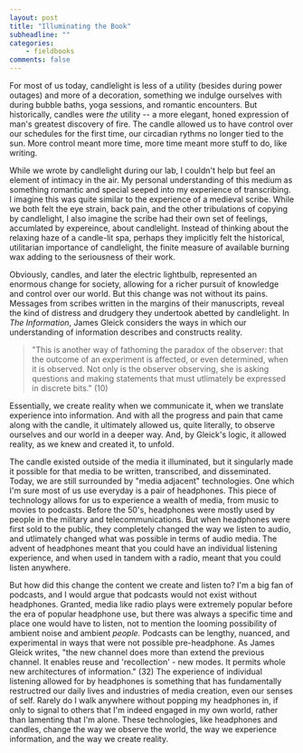 ```yaml
---
layout: post
title: "Illuminating the Book"
subheadline: ""
categories:
    - fieldbooks
comments: false
---
```


For most of us today, candlelight is less of a utility (besides during power outages) and more of a decoration, something we indulge ourselves with during bubble baths, yoga sessions, and romantic encounters. But historically, candles were *the* utility -- a more elegant, honed expression of man's greatest discovery of fire. The candle allowed us to have control over our schedules for the first time, our circadian rythms no longer tied to the sun. More control meant more time, more time meant more stuff to do, like writing. 

While we wrote by candlelight during our lab, I couldn't help but feel an element of intimacy in the air. My personal understanding of this medium as something romantic and special seeped into my experience of transcribing. I imagine this was quite similar to the experience of a medieval scribe. While we both felt the eye strain, back pain, and the other tribulations of copying by candlelight, I also imagine the scribe had their own set of feelings, accumlated by expereince, about candlelight. Instead of thinking about the relaxing haze of a candle-lit spa, perhaps they implicitly felt the historical, utilitarian importance of candlelight, the finite measure of available burning wax adding to the seriousness of their work.  

Obviously, candles, and later the electric lightbulb, represented an enormous change for society, allowing for a richer pursuit of knowledge and control over our world. But this change was not without its pains. Messages from scribes written in the margins of their manuscripts, reveal the kind of distress and drudgery they undertook abetted by candlelight. In *The Information*, James Gleick considers the ways in which our understanding of information describes and constructs reality. 

>"This is another way of fathoming the paradox of the observer: that the outcome of an experiment is affected, or even determined, when it is observed. Not only is the observer observing, she is asking questions and making statements that must utlimately be expressed in discrete bits." (10)

Essentially, we create reality when we communicate it, when we translate experience into information. And with all the progress and pain that came along with the candle, it ultimately allowed us, quite literally, to observe ourselves and our world in a deeper way. And, by Gleick's logic, it allowed reality, as we knew and created it, to unfold.  

The candle existed outside of the media it illuminated, but it singularly made it possible for that media to be written, transcribed, and disseminated. Today, we are still surrounded by "media adjacent" technologies. One which I'm sure most of us use everyday is a pair of headphones. This piece of technology allows for us to experience a wealth of media, from music to movies to podcasts. Before the 50's, headphones were mostly used by people in the military and telecommunications. But when headphones were first sold to the public, they completely changed the way we listen to audio, and utlimately changed what was possible in terms of audio media. The advent of headphones meant that you could have an individual listening experience, and when used in tandem with a radio, meant that you could listen anywhere. 

But how did this change the content we create and listen to? I'm a big fan of podcasts, and I would argue that podcasts would not exist without headphones. Granted, media like radio plays were extremely popular before the era of popular headphone use, but there was always a specific time and place one would have to listen, not to mention the looming possibility of ambient noise and ambient *people.* Podcasts can be lengthy, nuanced, and experimental in ways that were not possible pre-headphone. As James Gleick writes, "the new channel does more than extend the previous channel. It enables reuse and 'recollection' - new modes. It permits whole new architectures of information." (32) The experience of individual listening allowed for by headphones is something that has fundamentally restructred our daily lives and industries of media creation, even our senses of self. Rarely do I walk anywhere without popping my headphones in, if only to signal to others that I'm indeed engaged in my own world, rather than lamenting that I'm alone. These technologies, like headphones and candles, change the way we observe the world, the way we experience information, and the way we create reality. 

